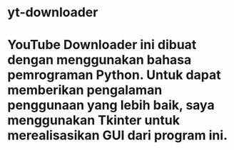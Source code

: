 # yt-downloader
# YouTube Downloader ini dibuat dengan menggunakan bahasa pemrograman Python. Untuk dapat memberikan pengalaman penggunaan yang lebih baik, saya menggunakan Tkinter untuk merealisasikan GUI dari program ini.
